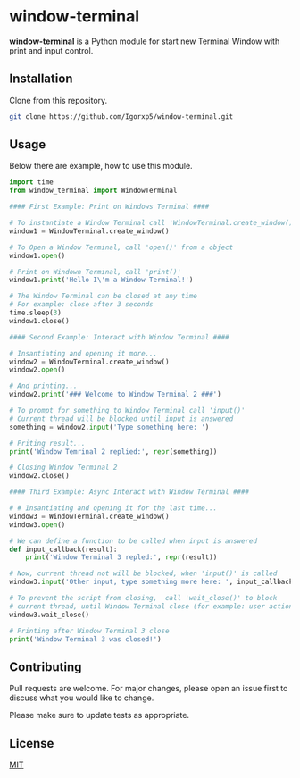 # window-terminal

**window-terminal** is a Python module for start new Terminal Window with print and input control.

## Installation

Clone from this repository.

```bash
git clone https://github.com/Igorxp5/window-terminal.git
```

## Usage

Below there are example, how to use this module.

```python
import time
from window_terminal import WindowTerminal

#### First Example: Print on Windows Terminal ####

# To instantiate a Window Terminal call 'WindowTerminal.create_window()' 
window1 = WindowTerminal.create_window()

# To Open a Window Terminal, call 'open()' from a object
window1.open()

# Print on Windown Terminal, call 'print()'
window1.print('Hello I\'m a Window Terminal!')

# The Window Terminal can be closed at any time
# For example: close after 3 seconds
time.sleep(3)
window1.close()

#### Second Example: Interact with Window Terminal ####

# Insantiating and opening it more...
window2 = WindowTerminal.create_window()
window2.open()

# And printing...
window2.print('### Welcome to Window Terminal 2 ###')

# To prompt for something to Window Terminal call 'input()'
# Current thread will be blocked until input is answered
something = window2.input('Type something here: ')

# Priting result...
print('Window Temrinal 2 replied:', repr(something))

# Closing Window Terminal 2
window2.close()

#### Third Example: Async Interact with Window Terminal ####

# # Insantiating and opening it for the last time...
window3 = WindowTerminal.create_window()
window3.open()

# We can define a function to be called when input is answered
def input_callback(result):
	print('Window Terminal 3 repled:', repr(result))

# Now, current thread not will be blocked, when 'input()' is called
window3.input('Other input, type something more here: ', input_callback)

# To prevent the script from closing,  call 'wait_close()' to block 
# current thread, until Window Terminal close (for example: user action).
window3.wait_close()

# Printing after Window Terminal 3 close
print('Window Terminal 3 was closed!')
```

## Contributing
Pull requests are welcome. For major changes, please open an issue first to discuss what you would like to change.

Please make sure to update tests as appropriate.

## License
[MIT](https://raw.githubusercontent.com/Igorxp5/window-terminal/master/LICENSE)
